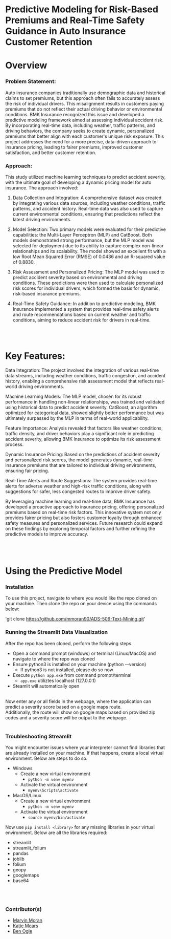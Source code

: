 # Predictive Modeling for Risk-Based Premiums and Real-Time Safety Guidance in Auto Insurance Customer Retention

# Overview 
### Problem Statement:
Auto insurance companies traditionally use demographic data and historical claims to set premiums, but this approach often fails to accurately assess the risk of individual drivers. This misalignment results in customers paying premiums that do not reflect their actual driving behavior or environmental conditions. BMK Insurance recognized this issue and developed a predictive modeling framework aimed at assessing individual accident risk. By incorporating real-time data, including weather, traffic patterns, and driving behaviors, the company seeks to create dynamic, personalized premiums that better align with each customer's unique risk exposure. This project addresses the need for a more precise, data-driven approach to insurance pricing, leading to fairer premiums, improved customer satisfaction, and better customer retention.

### Approach:
This study utilized machine learning techniques to predict accident severity, with the ultimate goal of developing a dynamic pricing model for auto insurance. The approach involved:

1.  Data Collection and Integration: 
A comprehensive dataset was created by integrating various data sources, including weather conditions, traffic patterns, and accident history. Real-time data was also used to capture current environmental conditions, ensuring that predictions reflect the latest driving environments.

2. Model Selection: 
Two primary models were evaluated for their predictive capabilities: the Multi-Layer Perceptron (MLP) and CatBoost. Both models demonstrated strong performance, but the MLP model was selected for deployment due to its ability to capture complex non-linear relationships and its scalability. The model showed an excellent fit with a low Root Mean Squared Error (RMSE) of 0.0436 and an R-squared value of 0.8830.

3. Risk Assessment and Personalized Pricing:
The MLP model was used to predict accident severity based on environmental and driving conditions. These predictions were then used to calculate personalized risk scores for individual drivers, which formed the basis for dynamic, risk-based insurance premiums.

4. Real-Time Safety Guidance: In addition to predictive modeling, BMK Insurance implemented a system that provides real-time safety alerts and route recommendations based on current weather and traffic conditions, aiming to reduce accident risk for drivers in real-time.
</br>
</br>

# Key Features:

Data Integration: The project involved the integration of various real-time data streams, including weather conditions, traffic congestion, and accident history, enabling a comprehensive risk assessment model that reflects real-world driving environments.

Machine Learning Models: The MLP model, chosen for its robust performance in handling non-linear relationships, was trained and validated using historical data to predict accident severity. CatBoost, an algorithm optimized for categorical data, showed slightly better performance but was ultimately surpassed by the MLP in terms of real-world applicability.

Feature Importance: Analysis revealed that factors like weather conditions, traffic density, and driver behaviors play a significant role in predicting accident severity, allowing BMK Insurance to optimize its risk assessment process.

Dynamic Insurance Pricing: Based on the predictions of accident severity and personalized risk scores, the model generates dynamic, real-time insurance premiums that are tailored to individual driving environments, ensuring fair pricing.

Real-Time Alerts and Route Suggestions: The system provides real-time alerts for adverse weather and high-risk traffic conditions, along with suggestions for safer, less congested routes to improve driver safety.

By leveraging machine learning and real-time data, BMK Insurance has developed a proactive approach to insurance pricing, offering personalized premiums based on real-time risk factors. This innovative system not only provides fairer pricing but also fosters customer loyalty through enhanced safety measures and personalized services. Future research could expand on these findings by exploring temporal factors and further refining the predictive models to improve accuracy.
</br>
</br>
</br>
</br>

# Using the Predictive Model

### Installation
To use this project, navigate to where you would like the repo cloned on your machine. Then clone the repo on your device using the commands below:

'git clone https://github.com/mmoran90/ADS-509-Text-Mining.git'

### Running the Streamlit Data Visualization
After the repo has been cloned, perform the following steps
   - Open a command prompt (windows) or terminal (Linux/MacOS) and navigate to where the repo was cloned
   - Ensure python3 is installed on your machine (python --version)
     - If python3 is not installed, please do so now  
   - Execute `python app.exe` from command prompt/terminal
     - `app.exe` utiliztes localhost (127.0.0.1)
   - Steamlit will automatically open

</br>
Now enter any or all fields in the webpage, where the application can predict a severity score based on a google maps route.
</br>
Additionally, the route will show on google maps based on provided zip codes and a severity score will be output to the webpage.
</br>
</br>

### Troubleshooting Streamlit
You might encounter issues where your interpreter cannot find libraries that are already installed on your machine. If that happens, create a local virtual environment. Below are steps to do so.
</br>
  - Windows
    - Create a new virtual environment
      - `python -m venv myenv`
    - Activate the virtual environment
      - `myenv\Scripts\activate`
  - MacOS/Linux
    - Create a new virtual environment
      - `python -m venv myenv`
    - Activate the virtual environment
      - `source myenv/bin/activate`
      
Now use `pip install <library>` for any missing libraries in your virtual environment. Below are all the libraries required:
  - streamlit
  - streamlit_folium
  - pandas
  - joblib
  - folium
  - geopy
  - googlemaps
  - base64
</br>
</br>

### Contributor(s)
* [Marvin Moran](https://github.com/mmoran90)
* [Katie Mears](https://github.com/KatieMears628)
* [Ben Ogle](https://github.com/dsklnr)
</br>
